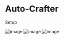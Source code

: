 # Auto-Crafter

Setup

![image](https://user-images.githubusercontent.com/19721540/167268561-cab810ec-56bb-4be8-ac61-28a153d1e712.png)
![image](https://user-images.githubusercontent.com/19721540/167268633-243f8e6f-3379-423f-bdd1-4ec42fe6ac09.png)
![image](https://user-images.githubusercontent.com/19721540/167279965-ef3836d7-d0ea-451b-83ae-e0671361ad62.png)
